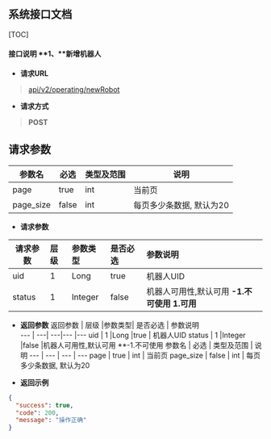 ## 系统接口文档

[TOC]

#### 接口说明 **1、**新增机器人

- **请求URL**
> [api/v2/operating/newRobot](#)

- **请求方式** 
>**POST**

## 请求参数
参数名 | 必选 | 类型及范围 | 说明
--- | --- | --- | ---
page | true | int | 当前页
page_size | false | int | 每页多少条数据, 默认为20

- **请求参数**

请求参数 |   层级   |参数类型| 是否必选     |  参数说明   
-------- | :--------| :------|:------       |:------ 
uid       |  1       |Long    |true   | 机器人UID
status    | 1        |Integer |false  |机器人可用性,默认可用  **-1.不可使用 1.可用**

- **返回参数**
返回参数 |   层级   |参数类型| 是否必选     |  参数说明   
--- | ---| ---|---      |---
uid       |  1       |Long    |true   | 机器人UID
status    | 1        |Integer |false  |机器人可用性,默认可用  **-1.不可使用
参数名 | 必选 | 类型及范围 | 说明
--- | --- | --- | ---
page | true | int | 当前页
page_size | false | int | 每页多少条数据, 默认为20

- **返回示例**
>    
```json 
{
  "success": true,
  "code": 200,
  "message": "操作正确"
}
```

